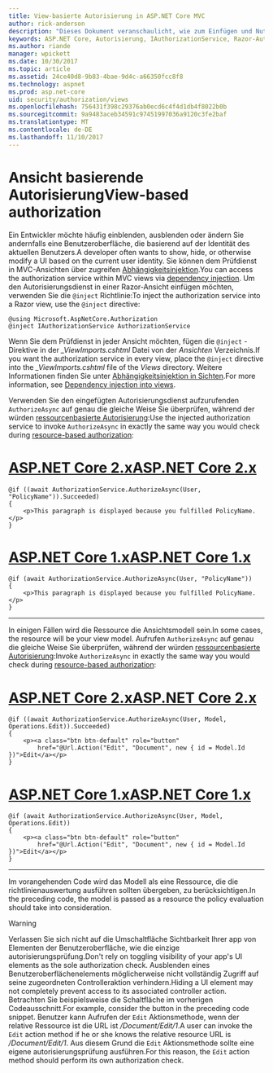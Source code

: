 ```yaml
---
title: View-basierte Autorisierung in ASP.NET Core MVC
author: rick-anderson
description: "Dieses Dokument veranschaulicht, wie zum Einfügen und Nutzen von dem Prüfdienst innerhalb einer ASP.NET Core Razor-Ansicht."
keywords: ASP.NET Core, Autorisierung, IAuthorizationService, Razor-Autorisierung
ms.author: riande
manager: wpickett
ms.date: 10/30/2017
ms.topic: article
ms.assetid: 24ce40d8-9b83-4bae-9d4c-a66350fcc8f8
ms.technology: aspnet
ms.prod: asp.net-core
uid: security/authorization/views
ms.openlocfilehash: 756431f398c29376ab0ecd6c4f4d1db4f8022b0b
ms.sourcegitcommit: 9a9483aceb34591c97451997036a9120c3fe2baf
ms.translationtype: MT
ms.contentlocale: de-DE
ms.lasthandoff: 11/10/2017
---
```

# <a name="view-based-authorization"></a><span data-ttu-id="6a8cd-104">Ansicht basierende Autorisierung</span><span class="sxs-lookup"><span data-stu-id="6a8cd-104">View-based authorization</span></span>

<span data-ttu-id="6a8cd-105">Ein Entwickler möchte häufig einblenden, ausblenden oder ändern Sie andernfalls eine Benutzeroberfläche, die basierend auf der Identität des aktuellen Benutzers.</span><span class="sxs-lookup"><span data-stu-id="6a8cd-105">A developer often wants to show, hide, or otherwise modify a UI based on the current user identity.</span></span> <span data-ttu-id="6a8cd-106">Sie können dem Prüfdienst in MVC-Ansichten über zugreifen [Abhängigkeitsinjektion](xref:fundamentals/dependency-injection#fundamentals-dependency-injection).</span><span class="sxs-lookup"><span data-stu-id="6a8cd-106">You can access the authorization service within MVC views via [dependency injection](xref:fundamentals/dependency-injection#fundamentals-dependency-injection).</span></span> <span data-ttu-id="6a8cd-107">Um den Autorisierungsdienst in einer Razor-Ansicht einfügen möchten, verwenden Sie die `@inject` Richtlinie:</span><span class="sxs-lookup"><span data-stu-id="6a8cd-107">To inject the authorization service into a Razor view, use the `@inject` directive:</span></span>

```cshtml
@using Microsoft.AspNetCore.Authorization
@inject IAuthorizationService AuthorizationService
```

<span data-ttu-id="6a8cd-108">Wenn Sie dem Prüfdienst in jeder Ansicht möchten, fügen die `@inject` -Direktive in der *_ViewImports.cshtml* Datei von der *Ansichten* Verzeichnis.</span><span class="sxs-lookup"><span data-stu-id="6a8cd-108">If you want the authorization service in every view, place the `@inject` directive into the *_ViewImports.cshtml* file of the *Views* directory.</span></span> <span data-ttu-id="6a8cd-109">Weitere Informationen finden Sie unter [Abhängigkeitsinjektion in Sichten](xref:mvc/views/dependency-injection).</span><span class="sxs-lookup"><span data-stu-id="6a8cd-109">For more information, see [Dependency injection into views](xref:mvc/views/dependency-injection).</span></span>

<span data-ttu-id="6a8cd-110">Verwenden Sie den eingefügten Autorisierungsdienst aufzurufenden `AuthorizeAsync` auf genau die gleiche Weise Sie überprüfen, während der würden [ressourcenbasierte Autorisierung](xref:security/authorization/resourcebased#security-authorization-resource-based-imperative):</span><span class="sxs-lookup"><span data-stu-id="6a8cd-110">Use the injected authorization service to invoke `AuthorizeAsync` in exactly the same way you would check during [resource-based authorization](xref:security/authorization/resourcebased#security-authorization-resource-based-imperative):</span></span>

# <a name="aspnet-core-2xtabaspnetcore2x"></a>[<span data-ttu-id="6a8cd-111">ASP.NET Core 2.x</span><span class="sxs-lookup"><span data-stu-id="6a8cd-111">ASP.NET Core 2.x</span></span>](#tab/aspnetcore2x)

```cshtml
@if ((await AuthorizationService.AuthorizeAsync(User, "PolicyName")).Succeeded)
{
    <p>This paragraph is displayed because you fulfilled PolicyName.</p>
}
```

# <a name="aspnet-core-1xtabaspnetcore1x"></a>[<span data-ttu-id="6a8cd-112">ASP.NET Core 1.x</span><span class="sxs-lookup"><span data-stu-id="6a8cd-112">ASP.NET Core 1.x</span></span>](#tab/aspnetcore1x)

```cshtml
@if (await AuthorizationService.AuthorizeAsync(User, "PolicyName"))
{
    <p>This paragraph is displayed because you fulfilled PolicyName.</p>
}
```

---

<span data-ttu-id="6a8cd-113">In einigen Fällen wird die Ressource die Ansichtsmodell sein.</span><span class="sxs-lookup"><span data-stu-id="6a8cd-113">In some cases, the resource will be your view model.</span></span> <span data-ttu-id="6a8cd-114">Aufrufen `AuthorizeAsync` auf genau die gleiche Weise Sie überprüfen, während der würden [ressourcenbasierte Autorisierung](xref:security/authorization/resourcebased#security-authorization-resource-based-imperative):</span><span class="sxs-lookup"><span data-stu-id="6a8cd-114">Invoke `AuthorizeAsync` in exactly the same way you would check during [resource-based authorization](xref:security/authorization/resourcebased#security-authorization-resource-based-imperative):</span></span>

# <a name="aspnet-core-2xtabaspnetcore2x"></a>[<span data-ttu-id="6a8cd-115">ASP.NET Core 2.x</span><span class="sxs-lookup"><span data-stu-id="6a8cd-115">ASP.NET Core 2.x</span></span>](#tab/aspnetcore2x)

```cshtml
@if ((await AuthorizationService.AuthorizeAsync(User, Model, Operations.Edit)).Succeeded)
{
    <p><a class="btn btn-default" role="button"
        href="@Url.Action("Edit", "Document", new { id = Model.Id })">Edit</a></p>
}
```

# <a name="aspnet-core-1xtabaspnetcore1x"></a>[<span data-ttu-id="6a8cd-116">ASP.NET Core 1.x</span><span class="sxs-lookup"><span data-stu-id="6a8cd-116">ASP.NET Core 1.x</span></span>](#tab/aspnetcore1x)

```cshtml
@if (await AuthorizationService.AuthorizeAsync(User, Model, Operations.Edit))
{
    <p><a class="btn btn-default" role="button"
        href="@Url.Action("Edit", "Document", new { id = Model.Id })">Edit</a></p>
}
```

---

<span data-ttu-id="6a8cd-117">Im vorangehenden Code wird das Modell als eine Ressource, die die richtlinienauswertung ausführen sollten übergeben, zu berücksichtigen.</span><span class="sxs-lookup"><span data-stu-id="6a8cd-117">In the preceding code, the model is passed as a resource the policy evaluation should take into consideration.</span></span>

> [!WARNING]
> <span data-ttu-id="6a8cd-118">Verlassen Sie sich nicht auf die Umschaltfläche Sichtbarkeit Ihrer app von Elementen der Benutzeroberfläche, wie die einzige autorisierungsprüfung.</span><span class="sxs-lookup"><span data-stu-id="6a8cd-118">Don't rely on toggling visibility of your app's UI elements as the sole authorization check.</span></span> <span data-ttu-id="6a8cd-119">Ausblenden eines Benutzeroberflächenelements möglicherweise nicht vollständig Zugriff auf seine zugeordneten Controlleraktion verhindern.</span><span class="sxs-lookup"><span data-stu-id="6a8cd-119">Hiding a UI element may not completely prevent access to its associated controller action.</span></span> <span data-ttu-id="6a8cd-120">Betrachten Sie beispielsweise die Schaltfläche im vorherigen Codeausschnitt.</span><span class="sxs-lookup"><span data-stu-id="6a8cd-120">For example, consider the button in the preceding code snippet.</span></span> <span data-ttu-id="6a8cd-121">Benutzer kann Aufrufen der `Edit` Aktionsmethode, wenn der relative Ressource ist die URL ist */Document/Edit/1*.</span><span class="sxs-lookup"><span data-stu-id="6a8cd-121">A user can invoke the `Edit` action method if he or she knows the relative resource URL is */Document/Edit/1*.</span></span> <span data-ttu-id="6a8cd-122">Aus diesem Grund die `Edit` Aktionsmethode sollte eine eigene autorisierungsprüfung ausführen.</span><span class="sxs-lookup"><span data-stu-id="6a8cd-122">For this reason, the `Edit` action method should perform its own authorization check.</span></span>
